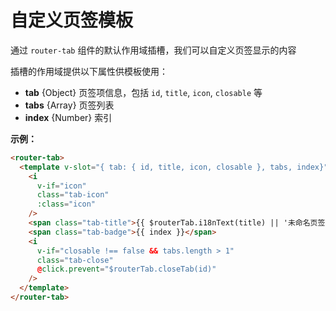 # 自定义页签模板

通过 `router-tab` 组件的默认作用域插槽，我们可以自定义页签显示的内容

插槽的作用域提供以下属性供模板使用：
  - **tab** {Object} 页签项信息，包括 `id`, `title`, `icon`, `closable` 等
  - **tabs** {Array} 页签列表
  - **index** {Number} 索引

<doc-links demo="/slot/"></doc-links>

**示例：**

``` html {2}
<router-tab>
  <template v-slot="{ tab: { id, title, icon, closable }, tabs, index}">
    <i
      v-if="icon"
      class="tab-icon"
      :class="icon"
    />
    <span class="tab-title">{{ $routerTab.i18nText(title) || '未命名页签' }}</span>
    <span class="tab-badge">{{ index }}</span>
    <i
      v-if="closable !== false && tabs.length > 1"
      class="tab-close"
      @click.prevent="$routerTab.closeTab(id)"
    />
  </template>
</router-tab>
```